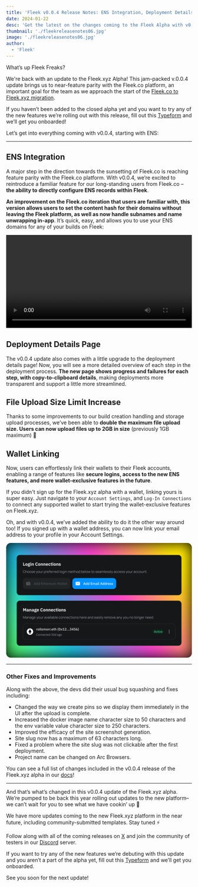```yaml
---
title: 'Fleek v0.0.4 Release Notes: ENS Integration, Deployment Details, File Upload Size Limit Increase, and more'
date: 2024-01-22
desc: 'Get the latest on the changes coming to the Fleek Alpha with v0.0.4, including ENS Integration, Deployment Details, File Upload Size Limit and more!'
thumbnail: './fleekreleasenotes06.jpg'
image: './fleekreleasenotes06.jpg'
author:
  - 'Fleek'
---
```


What’s up Fleek Freaks?

We're back with an update to the Fleek.xyz Alpha! This jam-packed v.0.0.4 update brings us to near-feature parity with the Fleek.co platform, an important goal for the team as we approach the start of the [Fleek.co to Fleek.xyz migration](https://blog.fleek.xyz/post/fleek-co-to-fleek-xyz-migration-details/).

If you haven’t been added to the closed alpha yet and you want to try any of the new features we’re rolling out with this release, fill out this [Typeform](https://fleekxyz.typeform.com/alpha-access) and we’ll get you onboarded!

Let’s get into everything coming with v0.0.4, starting with ENS:

---

## ENS Integration

A major step in the direction towards the sunsetting of Fleek.co is reaching feature parity with the Fleek.co platform. With v0.0.4, we’re excited to reintroduce a familiar feature for our long-standing users from Fleek.co – **the ability to directly configure ENS records within Fleek**.

**An improvement on the Fleek.co iteration that users are familiar with, this version allows users to set the content hash for their domains without leaving the Fleek platform, as well as now handle subnames and name unwrapping in-app**. It’s quick, easy, and allows you to use your ENS domains for any of your builds on Fleek:

<video width="100%" height="auto" autoplay loop>
 <source src="./ens_automatic_setup.mp4" type="video/mp4">
 Your browser does not support the video tag.
</video>

## Deployment Details Page

The v0.0.4 update also comes with a little upgrade to the deployment details page! Now, you will see a more detailed overview of each step in the deployment process. **The new page shows progress and failures for each step, with copy-to-clipboard details**, making deployments more transparent and support a little more streamlined.

## File Upload Size Limit Increase

Thanks to some improvements to our build creation handling and storage upload processes, we’ve been able to **double the maximum file upload size. Users can now upload files up to 2GB in size** (previously 1GB maximum) 🤙

## Wallet Linking

Now, users can effortlessly link their wallets to their Fleek accounts, enabling a range of features like **secure logins, access to the new ENS features, and more wallet-exclusive features in the future**.

If you didn't sign up for the Fleek.xyz alpha with a wallet, linking yours is super easy. Just navigate to your `Account Settings`, and `Log-In Connections` to connect any supported wallet to start trying the wallet-exclusive features on Fleek.xyz.

Oh, and with v0.0.4, we’ve added the ability to do it the other way around too! If you signed up with a wallet address, you can now link your email address to your profile in your Account Settings.

![Log-In Connection](./Log-in-connections.png)

---

### Other Fixes and Improvements

Along with the above, the devs did their usual bug squashing and fixes including:

- Changed the way we create pins so we display them immediately in the UI after the upload is complete.
- Increased the docker image name character size to 50 characters and the env variable value character size to 250 characters.
- Improved the efficacy of the site screenshot generation.
- Site slug now has a maximum of 63 characters long.
- Fixed a problem where the site slug was not clickable after the first deployment.
- Project name can be changed on Arc Browsers.

You can see a full list of changes included in the v0.0.4 release of the Fleek.xyz alpha in our [docs](https://docs.fleek.xyz/)!

---

And that’s what’s changed in this v0.0.4 update of the Fleek.xyz alpha. We’re pumped to be back this year rolling out updates to the new platform– we can’t wait for you to see what we have cookin’ up 🤙

We have more updates coming to the new Fleek.xyz platform in the near future, including community-submitted templates. Stay tuned ⚡

Follow along with all of the coming releases on [X](https://twitter.com/fleek) and join the community of testers in our [Discord](http://discord.gg/fleek) server.

If you want to try any of the new features we’re debuting with this update and you aren’t a part of the alpha yet, fill out this [Typeform](https://fleekxyz.typeform.com/alpha-access) and we’ll get you onboarded.

See you soon for the next update!
